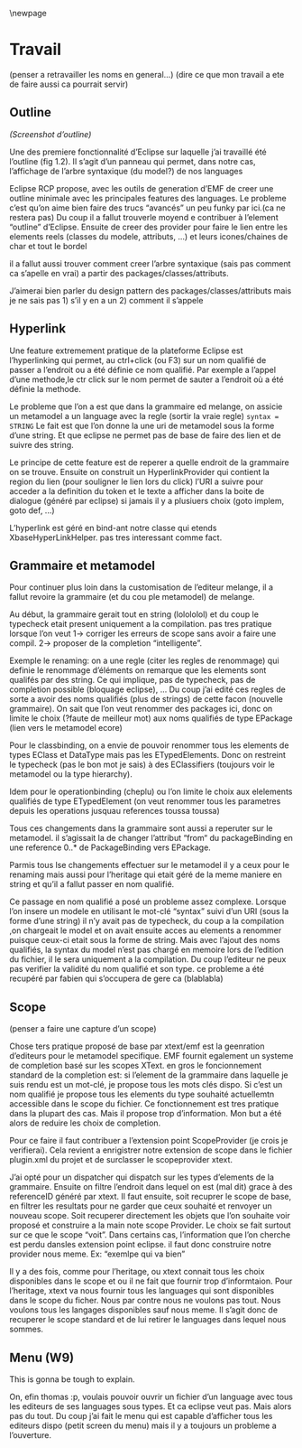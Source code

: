\newpage

Travail
=======
(penser a retravailler les noms en general...)
(dire ce que mon travail a ete de faire aussi ca pourrait servir)

Outline
-------

_(Screenshot d’outline)_

Une des premiere fonctionnalité d’Eclipse sur laquelle j’ai travaillé été l’outline (fig 1.2).
Il s’agit d’un panneau qui permet, dans notre cas,  l’affichage de l’arbre syntaxique (du model?) de nos languages

Eclipse RCP propose, avec les outils de generation d’EMF de creer une outline minimale avec les principales features
des languages. Le probleme c’est qu’on aime bien faire des trucs “avancés” un peu funky par ici.(ca ne restera pas)
Du coup il a fallut trouverle moyend e contribuer à l’element “outline” d’Eclipse. Ensuite de creer des provider pour
faire le lien entre les elements reels (classes du modele, attributs, ...) et leurs icones/chaines de char et tout le bordel

il a fallut aussi trouver comment creer l’arbre syntaxique (sais pas comment ca s’apelle en vrai) a partir des packages/classes/attributs.

J’aimerai bien parler du design pattern des packages/classes/attributs mais je ne sais pas 1) s’il y en a un 2) comment il s’appele


Hyperlink
---------

Une feature extremement pratique de la plateforme Eclipse est l’hyperlinking qui permet, au ctrl+click (ou F3) sur un nom qualifié 
de passer a l’endroit ou a été définie ce nom qualifié. Par exemple a l’appel d’une methode,le ctr click sur le nom permet de sauter 
a l’endroit où a été définie la methode.

Le probleme que l’on a est que dans la grammaire ed melange, on assicie un metamodel a un language avec la regle
(sortir la vraie regle) ```syntax = STRING```
Le fait est que l’on donne la une uri de metamodel sous la forme d’une string. Et que eclipse ne permet pas de base
de faire des lien et de suivre des string.

Le principe de cette feature est de reperer a quelle endroit de la grammaire on se trouve. Ensuite on construit un HyperlinkProvider
qui contient la region du lien (pour souligner le lien lors du click) l’URI a suivre pour acceder a la definition du token
et le texte a afficher dans la boite de dialogue (généré par eclipse) si jamais il y a plusiuers choix (goto implem, goto def, ...)

L’hyperlink est géré en bind-ant notre classe qui etends XbaseHyperLinkHelper. pas tres interessant comme fact.

Grammaire et metamodel
----------------------

Pour continuer plus loin dans la customisation de l’editeur melange, il a fallut revoire la grammaire (et du cou ple metamodel) de melange.

Au début, la grammaire gerait tout en string (lolololol) et du coup le typecheck etait present uniquement a la compilation.
pas tres pratique lorsque l’on veut 1-> corriger les erreurs de scope sans avoir a faire une compil. 2-> proposer de la completion
“intelligente”.

Exemple le renaming:
on a une regle (citer les regles de renommage) qui definie le renommage d’éléments
on remarque que les elements sont qualifés par des string. Ce qui implique, pas de typecheck, pas de completion possible (bloquage eclipse), ...
Du coup j’ai edité ces regles de sorte a avoir des noms qualifiés (plus de strings) de cette facon (nouvelle grammaire).
On sait que l’on veut renommer des packages ici, donc on limite le choix (?faute de meilleur mot) aux noms qualifiés de type 
EPackage (lien vers le metamodel ecore)

Pour le classbinding, on a envie de pouvoir renommer tous les elements de types EClass et DataType mais pas les ETypedElements. Donc on restreint
le typecheck (pas le bon mot je sais) à des EClassifiers (toujours voir le metamodel ou la type hierarchy).

Idem pour le operationbinding (cheplu) ou l’on limite le choix aux elelements qualifiés de type ETypedElement (on veut renommer tous les parametres
depuis les operations jusquau references toussa toussa)

Tous ces changements dans la grammaire sont aussi a reperuter sur le metamodel. il s’agissait la de changer l’attribut “from“ du packageBinding en
une reference 0..* de PackageBinding vers EPackage.

Parmis tous lse changements effectuer sur le metamodel il y a ceux pour le renaming mais aussi pour l’heritage qui etait géré de la meme maniere en string
et qu’il a fallut passer en nom qualifié.

Ce passage en nom qualifié a posé un probleme assez complexe. Lorsque l’on insere un modele en utilisant le mot-clé “syntax” suivi d’un URI (sous
la forme d’une string) il n’y avait pas de typecheck, du coup a la compilation ,on chargeait le model et on avait ensuite acces au elements a renommer
puisque ceux-ci etait sous la forme de string. Mais avec l’ajout des noms qualifiés, la syntax du model n’est pas chargé en memoire lors de l’edition
du fichier, il le sera uniquement a la compilation. Du coup l’editeur ne peux pas verifier la validité du nom qualifié et son type. ce probleme a été
recupéré par fabien qui s’occupera de gere ca (blablabla)

Scope
-----

(penser a faire une capture d’un scope)

Chose ters pratique proposé de base par xtext/emf est la geenration d’editeurs pour le metamodel specifique. EMF fournit egalement un systeme de completion
basé sur les scopes XText. en gros le foncionnement standard de la completion est: si l’element de la grammaire dans laquelle je suis rendu est un mot-clé, je 
propose tous les mots clés dispo. Si c’est un nom qualifié je propose tous les elements du type souhaité actuellemtn accessible dans le scope du fichier.
Ce fonctionnement est tres pratique dans la plupart des cas. 
Mais il propose trop d’information.
Mon but a été alors de reduire les choix de completion.

Pour ce faire il faut contribuer a l’extension point ScopeProvider (je crois je verifierai). 
Cela revient a enrigistrer notre extension de scope dans le fichier plugin.xml du projet et de surclasser le scopeprovider xtext.

J’ai opté pour un dispatcher qui dispatch sur les types d’elements de la grammaire.
Ensuite on filtre l’endroit dans lequel on est (mal dit) grace à des referenceID généré par xtext.
Il faut ensuite, soit recuprer le scope de base, en filtrer les resultats pour ne garder que ceux souhaité et renvoyer un nouveau scope.
Soit recuperer directement les objets que l’on souhaite voir proposé et construire a la main note scope Provider.
Le choix se fait surtout sur ce que le scope “voit”. Dans certains cas, l’information que l’on cherche est perdu dansles extension point eclipse.
il faut donc construire notre provider nous meme. Ex: “exemlpe qui va bien”

Il y a des fois, comme pour l’heritage, ou xtext connait tous les choix disponibles dans le scope et ou il ne fait que fournir trop d’informtaion.
Pour l’heritage, xtext va nous fournir tous les languages qui sont disponibles dans le scope du ficher. Nous par contre nous ne voulons pas tout.
Nous voulons tous les langages disponibles sauf nous meme. Il s’agit donc de recuperer le scope standard et de lui retirer le languages dans 
lequel nous sommes.

Menu (W9)
----

This is gonna be tough to explain.

On, efin thomas :p, voulais pouvoir ouvrir un fichier d’un language avec tous les editeurs de ses languages sous types. Et ca eclipse veut pas.
Mais alors pas du tout.
Du coup j’ai fait le menu qui est capable d’afficher tous les editeurs dispo (petit screen du menu) mais il y a toujours un probleme a l’ouverture.


